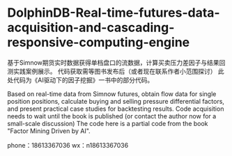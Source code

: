# DolphinDB-Real-time-futures-data-acquisition-and-cascading-responsive-computing-engine

基于Simnow期货实时数据获得单档盘口的流数据，计算买卖压力差因子与结果回测实践案例展示。
代码获取需等图书发布后（或者现在联系作者小范围探讨）
此处代码为《AI驱动下的因子挖掘》一书中的部分代码。

Based on real-time data from Simnow futures, obtain flow data for single position positions, calculate buying and selling pressure differential factors, and present practical case studies for backtesting results.
Code acquisition needs to wait until the book is published (or contact the author now for a small-scale discussion)
The code here is a partial code from the book "Factor Mining Driven by AI".

phone：18613367036
wx：n18613367036
